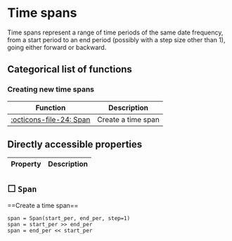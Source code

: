 
Time spans
============

Time spans represent a range of time periods of the same date frequency,
from a start period to an end period (possibly with a step size other than
1), going either forward or backward.
    


Categorical list of functions
-------------------------------

### Creating new time spans ###

Function | Description
----------|------------
[:octicons-file-24:&nbsp;Span](#span) | Create a time span





Directly accessible properties
------------------------------

Property | Description
----------|------------



☐ `Span`
----------

==Create a time span==


    span = Span(start_per, end_per, step=1)
    span = start_per >> end_per
    span = end_per << start_per

        